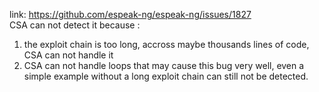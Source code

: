 link: https://github.com/espeak-ng/espeak-ng/issues/1827
<br/>CSA can not detect it because :<br/>
1. the exploit chain is too long, accross maybe thousands lines of code, CSA can not handle it
2. CSA can not handle loops that may cause this bug very well, even a simple example without a long exploit chain can still not be detected.
